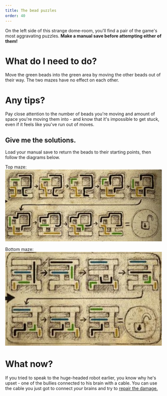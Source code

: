 ```yaml
---
title: The bead puzzles
order: 40
---
```


On the left side of this strange dome-room, you'll find a pair of the game's most aggravating puzzles. **Make a manual save before attempting either of them!**

# What do I need to do?
Move the green beads into the green area by moving the other beads out of their way. The two mazes have no effect on each other.

# Any tips?
Pay close attention to the number of beads you're moving and amount of space you're moving them into - and know that it's impossible to get stuck, even if it feels like you've run out of moves.

## Give me the solutions.
Load your manual save to return the beads to their starting points, then follow the diagrams below. 

Top maze:
![upper maze solution](maze1.jpg)

Bottom maze:
![lower maze solution](maze2.jpg)

# What now?
If you tried to speak to the huge-headed robot earlier, you know why he's upset - one of the bullies connected to his brain with a cable. You can use the cable you just got to connect *your* brains and try to [repair the damage.](brainmaze)
